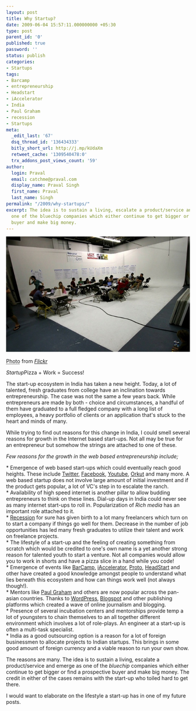 ```yaml
---
layout: post
title: Why Startup?
date: 2009-06-04 15:57:11.000000000 +05:30
type: post
parent_id: '0'
published: true
password: ''
status: publish
categories:
- Startups
tags:
- Barcamp
- entrepreneurship
- Headstart
- iAccelerator
- India
- Paul Graham
- recession
- Startups
meta:
  _edit_last: '67'
  dsq_thread_id: '136434333'
  bitly_short_url: http://j.mp/kUdaXm
  retweet_cache: '1309540478:0'
  trx_addons_post_views_count: '59'
author:
  login: Praval
  email: catchme@praval.com
  display_name: Praval Singh
  first_name: Praval
  last_name: Singh
permalink: "/2009/why-startups/"
excerpt: The idea is to sustain a living, escalate a product/service and emerge as
  one of the bluechip companies which either continue to get bigger or find a prospective
  buyer and make big money.
---
```

<div class="figure"><img src="/static/2009/06/startup-meeting.jpg" alt="Startup: Pizza + Work = Success!" />
<p class="credit"><abbr class="type" title="Photograph">Photo</abbr> from <cite><a href="http://www.flickr.com/">Flickr</a></cite></p>
<p class="caption"><em class="title">Startup</em>Pizza + Work = Success!</p>
</div>

<p>The start-up ecosystem in India has taken a new height. Today, a lot of talented, fresh graduates from college have an inclination towards entrepreneurship. The case was not the same a few years back. While entrepreneurs are made by both - choice and circumstances, a handful of them have graduated to a full fledged company with a long list of employees, a heavy portfolio of clients or an application that's stuck to the heart and minds of many.</p>
<p>While trying to find out reasons for this change in India, I could smell several reasons for growth in the Internet based start-ups. Not all may be true for an entrepreneur but somehow the strings are attached to one of these.</p>
<p><em>Few reasons for the growth in the web based entrepreneurship include;</em> </p>
<p>* Emergence of web based start-ups which could eventually reach good heights. These include <a href="http://twitter.com">Twitter</a>, <a href="http://facebook.com">Facebook</a>, <a href="http://youtube.com">Youtube</a>, <a href="http://orkut.com">Orkut</a> and many more. A web based startup does not involve large amount of initial investment and if the product gets popular, a lot of VC's step in to escalate the ranch.<br />
* Availability of high speed internet is another pillar to allow budding entrepreneurs to think on these lines. Dial-up days in India could never see as many internet start-ups to roll in. Popularization of <em>Rich media</em> has an important role attached to it.<br />
* <a href="/2009/recession-and-foss/">Recession</a> for sure has given birth to a lot many freelancers which turn on to start a company if things go well for them. Decrease in the number of job opportunities has led many fresh graduates to utilize their talent and work on freelance projects.<br />
* The lifestyle of a start-up and the feeling of creating something from scratch which would be credited to one's own name is a yet another strong reason for talented youth to start a venture. Not all companies would allow you to work in shorts and have a pizza slice in a hand while you code!<br />
* Emergence of events like <a href="http://www.barcamp.org">BarCamp</a>, <a href="http://iaccelerator.org/">iAccelerator</a>, <a href="http://www.proto.in">Proto</a>, <a href="http://headstart.in/">HeadStart</a> and other have created a good knowledge amongst people to understand what lies beneath this ecosystem and how can things work well (not always though!).<br />
* Mentors like <a href="http://ycombinator.com/">Paul Graham</a> and others are now popular across the pan-asian countries. Thanks to <a href="http://www.wordpress.com">WordPress</a>, <a href="http://blogger.com">Blogspot</a> and other publishing platforms which created a wave of online journalism and blogging.<br />
* Presence of several incubation centers and mentorships provide temp a lot of youngsters to chain themselves to an all together different environment which involves a lot of role-plays. An engineer at a start-up is often a multi-task specialist.<br />
* India as a good outsourcing option is a reason for a lot of foreign businessmen to allocate projects to Indian startups. This brings in some good amount of foreign currency and a viable reason to run your own show.</p>
<p>The reasons are many. The idea is to sustain a living, escalate a product/service and emerge as one of the <em>bluechip</em> companies which either continue to get bigger or find a prospective buyer and make big money. The credit in either of the cases remains with the start-up who toiled hard to get there. </p>
<p>I would want to elaborate on the lifestyle a start-up has in one of my future posts.</p>
